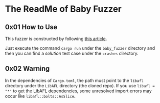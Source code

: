 # The ReadMe of Baby Fuzzer

## 0x01 How to Use

This fuzzer is constructed by following [this article](https://aflplus.plus/libafl-book/baby_fuzzer/baby_fuzzer.html).

Just execute the command `cargo run` under the `baby_fuzzer` directory and then you can find a *solution* test case under the `crashes` directory.

## 0x02 Warning

In the dependencies of `Cargo.toml`, the path must point to the `libafl` directory under the `LibAFL` directory (the cloned repo). If you use `libafl = "*"` to get the LibAFL dependencies, some unresolved import errors may occur like `libafl::bolts::AsSlice`.
